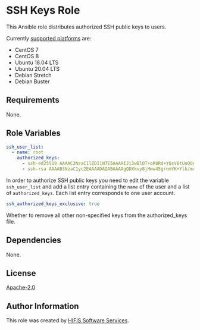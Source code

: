 <!--
SPDX-FileCopyrightText: 2020 Helmholtz Centre for Environmental Research (UFZ)
SPDX-FileCopyrightText: 2020 Helmholtz-Zentrum Dresden-Rossendorf (HZDR)

SPDX-License-Identifier: Apache-2.0
-->

# SSH Keys Role

This Ansible role distributes authorized SSH public keys to users.

Currently [supported platforms](meta/main.yml) are:
- CentOS 7
- CentOS 8
- Ubuntu 18.04 LTS
- Ubuntu 20.04 LTS
- Debian Stretch
- Debian Buster

## Requirements

None.

## Role Variables

```yaml
ssh_user_list:
  - name: root
    authorized_keys:
      - ssh-ed25519 AAAAC3NzaC1lZDI1NTE5AAAAIJi3wBlOT+oR8Rd+YQsV8tUoQOd3NSUuyzJYQp8finD6 john@example.com
      - ssh-rsa AAAAB3NzaC1yc2EAAAADAQABAAAAgQDXkvy8jMmw45grnmYK+Ylk/mcc7IyG9taNseNiVrGjR8KRHVJpzEntW1g6SAomIGIpBLvviiyhal4E1v1bhpv2JopbiM3JDOck6gwc4AfpanjuZFPuq6stq5pF7bb2C+zliw16zTFL7bp09tD7nNs30GlchB5DU2sSn1zq4iC+eQ== john@example.com
```
In order to authorize SSH public keys you need to edit the variable
`ssh_user_list` and add a list entry containing the `name` of the user and a
list of `authorized_keys`. Each list entry corresponds to one user account.

```yaml
ssh_authorized_keys_exclusive: true
```
Whether to remove all other non-specified keys from the authorized_keys file.

## Dependencies

None.

## License

[Apache-2.0](LICENSES/Apache-2.0.txt)

## Author Information

This role was created by [HIFIS Software Services](https://software.hifis.net/).
